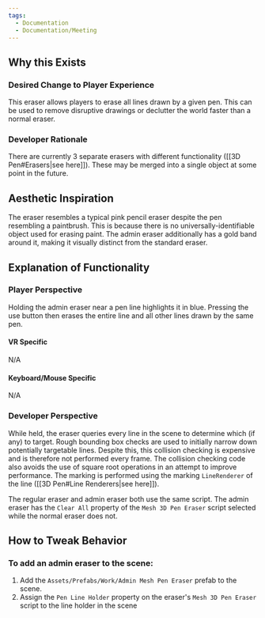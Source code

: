 ```yaml
---
tags:
  - Documentation
  - Documentation/Meeting
---
```

## Why this Exists
### Desired Change to Player Experience
This eraser allows players to erase all lines drawn by a given pen. This can be used to remove disruptive drawings or declutter the world faster than a normal eraser.
### Developer Rationale
There are currently 3 separate erasers with different functionality ([[3D Pen#Erasers|see here]]). These may be merged into a single object at some point in the future.
## Aesthetic Inspiration
The eraser resembles a typical pink pencil eraser despite the pen resembling a paintbrush. This is because there is no universally-identifiable object used for erasing paint. The admin eraser additionally has a gold band around it, making it visually distinct from the standard eraser.
## Explanation of Functionality
### Player Perspective
Holding the admin eraser near a pen line highlights it in blue. Pressing the use button then erases the entire line and all other lines drawn by the same pen.
#### VR Specific
N/A
#### Keyboard/Mouse Specific
N/A
### Developer Perspective
While held, the eraser queries every line in the scene to determine which (if any) to target. Rough bounding box checks are used to initially narrow down potentially targetable lines. Despite this, this collision checking is expensive and is therefore not performed every frame. The collision checking code also avoids the use of square root operations in an attempt to improve performance. The marking is performed using the marking `LineRenderer` of the line ([[3D Pen#Line Renderers|see here]]).

The regular eraser and admin eraser both use the same script. The admin eraser has the `Clear All` property of the `Mesh 3D Pen Eraser` script selected while the normal eraser does not.
## How to Tweak Behavior
### To add an admin eraser to the scene:
1. Add the `Assets/Prefabs/Work/Admin Mesh Pen Eraser` prefab to the scene.
2. Assign the `Pen Line Holder` property on the eraser's `Mesh 3D Pen Eraser` script to the line holder in the scene